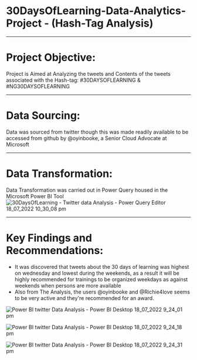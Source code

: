 # 30DaysOfLearning-Data-Analytics-Project - (Hash-Tag Analysis)

-----
# Project Objective:
Project is Aimed at Analyzing the tweets and Contents of the tweets associated with the Hash-tag: #30DAYSOFLEARNING & #NG30DAYSOFLEARNING

-----
# Data Sourcing:
Data was sourced from twitter though this was made readily available to be accessed from github by @oyinbooke, a Senior Cloud Advocate at Microsoft

-----
# Data Transformation:
Data Transformation was carried out in Power Query housed in the Microsoft Power BI Tool
![30DaysOfLearning - Twitter data Analysis - Power Query Editor 18_07_2022 10_30_08 pm](https://user-images.githubusercontent.com/107093714/179624932-1af40bca-ce34-46a6-a180-811921e87039.png)

----
# Key Findings and Recommendations:
 - It was discovered that tweets about the 30 days of learning was highest on wednesday and lowest during the weekends, as a result it will be highly recommended for trainings to be organized weekdays as against weekends when persons are more available
 - Also from The Analysis, the users @oyinbooke and @Richie4love seems to be very active and they're recommended for an award. 
   

![Power BI twitter Data Analysis - Power BI Desktop 18_07_2022 9_24_01 pm](https://user-images.githubusercontent.com/107093714/179625661-01ab1d73-d21e-4bd0-936c-96d606159b02.png)


![Power BI twitter Data Analysis - Power BI Desktop 18_07_2022 9_24_18 pm](https://user-images.githubusercontent.com/107093714/179625810-0c991737-1f56-4763-a449-f0785f2a37c0.png)

![Power BI twitter Data Analysis - Power BI Desktop 18_07_2022 9_24_31 pm](https://user-images.githubusercontent.com/107093714/179625975-4d64c858-50a0-4829-88b0-131fe2fcba39.png)
